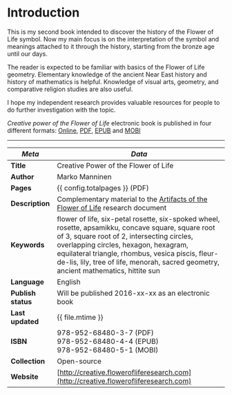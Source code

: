 Introduction
============

This is my second book intended to discover the history of the Flower of Life symbol. Now my main focus is on the interpretation of the symbol and meanings attached to it through the history, starting from the bronze age until our days.

The reader is expected to be familiar with basics of the Flower of Life geometry<!-- cite author="wikipedia.org" title="Flower of Life geometry" date="" location="" type="website" href="https://en.wikipedia.org/wiki/Flower_of_Life_(geometry)" -->. Elementary knowledge of the ancient Near East history and history of mathematics is helpful. Knowledge of visual arts, geometry, and comparative religion studies are also useful.

I hope my independent research provides valuable resources for people to do further investigation with the topic.

*Creative power of the Flower of Life* electronic book is published in four different formats: [Online](http://creative.flowerofliferesearch.com/), [PDF](http://www.gitbook.com/download/pdf/book/markomanninen/creative-power-of-the-flower-of-life), [EPUB](http://www.gitbook.com/download/epub/book/markomanninen/creative-power-of-the-flower-of-life) and [MOBI](http://www.gitbook.com/download/mobi/book/markomanninen/creative-power-of-the-flower-of-life)

<!-- pagewrapper -->
---

| ***Meta*** | *Data* |
| -- | -- |
| **Title** | Creative Power of the Flower of Life |
| **Author** | Marko Manninen |
| **Pages** | {{ config.totalpages }} (PDF) |
| **Description** | Complementary material to the [Artifacts of the Flower of Life](http://artifacts.flowerofliferesearch.com/) research document |
| **Keywords** | flower of life, six-petal rosette, six-spoked wheel, rosette, apsamikku, concave square, square root of 3, square root of 2, intersecting circles, overlapping circles, hexagon, hexagram, equilateral triangle, rhombus, vesica piscis, fleur-de-lis, lily, tree of life, menorah, sacred geometry, ancient mathematics, hittite sun |
| **Language** | English |
| **Publish status** | Will be published 2016-xx-xx as an electronic book |
| **Last updated** | {{ file.mtime }} |
| **ISBN** | 978-952-68480-3-7 (PDF)<br/>978-952-68480-4-4 (EPUB)<br/>978-952-68480-5-1 (MOBI) |
| **Collection** | Open-source |
| **Website** | [http://creative.flowerofliferesearch.com](http://creative.flowerofliferesearch.com) |
<!-- endpagewrapper -->
